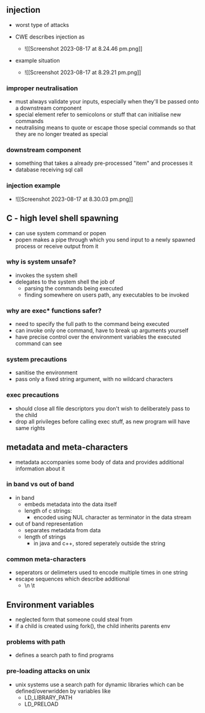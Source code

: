 ## injection 
- worst type of attacks 
- CWE describes injection as 
	- ![[Screenshot 2023-08-17 at 8.24.46 pm.png]]

- example situation 
	- ![[Screenshot 2023-08-17 at 8.29.21 pm.png]]
	
### improper neutralisation 
- must always validate your inputs, especially when they'll be passed onto a downstream component 
- special element refer to semicolons or stuff that can initialise new commands 
- neutralising means to quote or escape those special commands so that they are no longer treated as special

### downstream component 
- something that takes a already pre-processed "item" and processes it 
- database receiving sql call


### injection example 
- ![[Screenshot 2023-08-17 at 8.30.03 pm.png]]


## C - high level shell spawning 
- can use system command or popen
- popen makes a pipe through which you send input to a newly spawned process or receive output from it 

### why is system unsafe?
- invokes the system shell
- delegates to the system shell the job of 
	- parsing the commands being executed 
	- finding somewhere on users path, any executables to be invoked 

### why are exec* functions safer?
- need to specify the full path to the command being executed 
- can invoke only one command, have to break up arguments yourself
- have precise control over the environment variables the executed command can see

### system precautions 
- sanitise the environment 
- pass only a fixed string argument, with no wildcard characters 

### exec precautions 
- should close all file descriptors you don't wish to deliberately pass to the child 
- drop all privileges before calling exec stuff, as new program will have same rights 


## metadata and meta-characters 
- metadata accompanies some body of data and provides additional information about it 

### in band vs out of band 
- in band 
	- embeds metadata into the data itself 
	- length of c strings:
		- encoded using NUL character as terminator in the data stream 
- out of band representation 
	- separates metadata from data 
	- length of strings 
		- in java and c++, stored seperately outside the string 

### common meta-characters
- seperators or delimeters used to encode multiple times in one string 
- escape sequences which describe additional 
	- \\n \\t

## Environment variables 
- neglected form that someone could steal from 
- if a child is created using fork(), the child inherits parents env 

### problems with path
- defines a search path to find programs 

### pre-loading attacks on unix
- unix systems use a search path for dynamic libraries which can be defined/overwridden by variables like 
	- LD_LIBRARY_PATH
	- LD_PRELOAD


